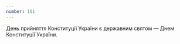 ```yaml
---
number: 161
---
```


День прийняття Конституції України є державним святом — Днем Конституції України.
